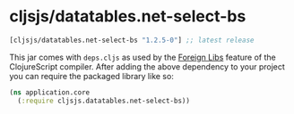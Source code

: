 # cljsjs/datatables.net-select-bs

[](dependency)
```clojure
[cljsjs/datatables.net-select-bs "1.2.5-0"] ;; latest release
```
[](/dependency)
This jar comes with `deps.cljs` as used by the [Foreign Libs][flibs] feature
of the ClojureScript compiler. After adding the above dependency to your project you can require the packaged library like so:

```clojure
(ns application.core
  (:require cljsjs.datatables.net-select-bs))
```

[flibs]: https://clojurescript.org/reference/packaging-foreign-deps
